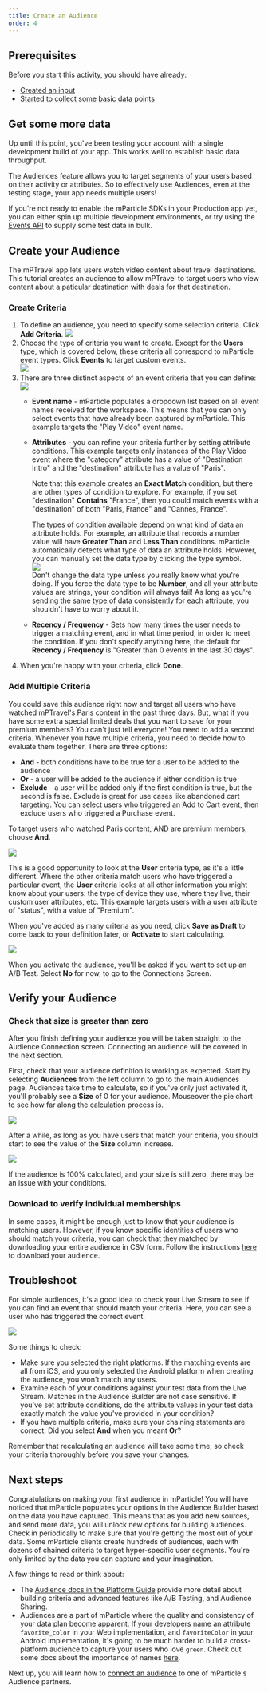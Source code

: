 ```yaml
---
title: Create an Audience
order: 4
---
```


## Prerequisites

Before you start this activity, you should have already:
  * [Created an input](/guides/getting-started/create-an-input)
  * [Started to collect some basic data points](/guides/getting-started/start-capturing-data)

## Get some more data

Up until this point, you've been testing your account with a single development build of your app. This works well to establish basic data throughput.

The Audiences feature allows you to target segments of your users based on their activity or attributes. So to effectively use Audiences, even at the testing stage, your app needs multiple users!

If you're not ready to enable the mParticle SDKs in your Production app yet, you can either spin up multiple development environments, or try using the [Events API](/developers/server/http/) to supply some test data in bulk.

## Create your Audience

The mPTravel app lets users watch video content about travel destinations. This tutorial creates an audience to allow mPTravel to target users who view content about a paticular destination with deals for that destination.

### Create Criteria

1. To define an audience, you need to specify some selection criteria. Click **Add Criteria**.
  ![](/images/gs-audience-add-criteria.png)
1. Choose the type of criteria you want to create. Except for the **Users** type, which is covered below, these criteria all correspond to mParticle event types. Click **Events** to target custom events.  
  ![](/images/gs-audience-criteria-types.png)
1. There are three distinct aspects of an event criteria that you can define:
    ![](/images/gs-audience-criteria-full-condition-1.png)
     * **Event name** - mParticle populates a dropdown list based on all event names received for the workspace. This means that you can only select events that have already been captured by mParticle. This example targets the "Play Video" event name.
     * **Attributes** - you can refine your criteria further by setting attribute conditions. This example targets only instances of the Play Video event where the "category" attribute has a value of "Destination Intro" and the "destination" attribute has a value of "Paris". 
     
        Note that this example creates an **Exact Match** condition, but there are other types of condition to explore. For example, if you set "destination" **Contains** "France", then you could match events with a "destination" of both "Paris, France" and "Cannes, France".

        The types of condition available depend on what kind of data an attribute holds. For example, an attribute that records a number value will have **Greater Than** and **Less Than** conditions. mParticle automatically detects what type of data an attribute holds. However, you can manually set the data type by clicking the type symbol.  
      ![](/images/gs-audience-force-data-type.png)  
      Don't change the data type unless you really know what you're doing. If you force the data type to be **Number**, and all your attribute values are strings, your condition will always fail! As long as you're sending the same type of data consistently for each attribute, you shouldn't have to worry about it.
    * **Recency / Frequency** - Sets how many times the user needs to trigger a matching event, and in what time period, in order to meet the condition. If you don't specify anything here, the default for **Recency / Frequency** is "Greater than 0 events in the last 30 days".
1. When you're happy with your criteria, click **Done**.

### Add Multiple Criteria

You could save this audience right now and target all users who have watched mPTravel's Paris content in the past three days. But, what if you have some extra special limited deals that you want to save for your premium members? You can't just tell everyone! You need to add a second criteria. Whenever you have multiple criteria, you need to decide how to evaluate them together. There are three options:
* **And** - both conditions have to be true for a user to be added to the audience
* **Or** - a user will be added to the audience if either condition is true
* **Exclude** - a user will be added only if the first condition is true, but the second is false. Exclude is great for use cases like abandoned cart targeting. You can select users who triggered an Add to Cart event, then exclude users who triggered a Purchase event.

To target users who watched Paris content, AND are premium members, choose **And**.

![](/images/gs-audience-criteria-chain.png)

This is a good opportunity to look at the **User** criteria type, as it's a little different. Where the other criteria match users who have triggered a particular event, the **User** criteria looks at all other information you might know about your users: the type of device they use, where they live, their custom user attributes, etc. This example targets users with a user attribute of "status", with a value of "Premium".

When you've added as many criteria as you need, click **Save as Draft** to come back to your definition later, or **Activate** to start calculating. 

![](/images/gs-audience-activate.png)

When you activate the audience, you'll be asked if you want to set up an A/B Test. Select **No** for now, to go to the Connections Screen.

## Verify your Audience

### Check that size is greater than zero

After you finish defining your audience you will be taken straight to the Audience Connection screen. Connecting an audience will be covered in the next section. 

First, check that your audience definition is working as expected. Start by selecting **Audiences** from the left column to go to the main Audiences page. Audiences take time to calculate, so if you've only just activated it, you'll probably see a **Size** of 0 for your audience. Mouseover the pie chart to see how far along the calculation process is.

![](/images/gs-audience-calculating-percentage.png)

After a while, as long as you have users that match your criteria, you should start to see the value of the **Size** column increase. 

![](/images/gs-audience-size.png)

If the audience is 100% calculated, and your size is still zero, there may be an issue with your conditions. 

### Download to verify individual memberships

In some cases, it might be enough just to know that your audience is matching users. However, if you know specific identities of users who should match your criteria, you can check that they matched by downloading your entire audience in CSV form. Follow the instructions [here](/guides/platform-guide/audiences/real-time/#download-an-audience) to download your audience.

## Troubleshoot

For simple audiences, it's a good idea to check your Live Stream to see if you can find an event that should match your criteria. Here, you can see a user who has triggered the correct event.

![](/images/gs-audience-verify-live-stream.png)

Some things to check:

* Make sure you selected the right platforms. If the matching events are all from iOS, and you only selected the Android platform when creating the audience, you won't match any users.
* Examine each of your conditions against your test data from the Live Stream. Matches in the Audience Builder are not case sensitive. If you've set attribute conditions, do the attribute values in your test data exactly match the value you've provided in your condition?
* If you have multiple criteria, make sure your chaining statements are correct. Did you select **And** when you meant **Or**?

Remember that recalculating an audience will take some time, so check your criteria thoroughly before you save your changes.

## Next steps

Congratulations on making your first audience in mParticle! You will have noticed that mParticle populates your options in the Audience Builder based on the data you have captured. This means that as you add new sources, and send more data, you will unlock new options for building audiences. Check in periodically to make sure that you're getting the most out of your data. Some mParticle clients create hundreds of audiences, each with dozens of chained criteria to target hyper-specific user segments. You're only limited by the data you can capture and your imagination.

A few things to read or think about:

* The [Audience docs in the Platform Guide](/guides/platform-guide/audiences/overview/) provide more detail about building criteria and advanced features like A/B Testing, and Audience Sharing.
* Audiences are a part of mParticle where the quality and consistency of your data plan become apparent. If your developers name an attribute `favorite_color` in your Web implementation, and `favoriteColor` in your Android implementation, it's going to be much harder to build a cross-platform audience to capture your users who love `green`. Check out some docs about the importance of names [here](/developers/sdk/android/users/#attribute-key-limitations).

Next up, you will learn how to [connect an audience](/guides/getting-started/connect-an-audience-output/) to one of mParticle's Audience partners.
